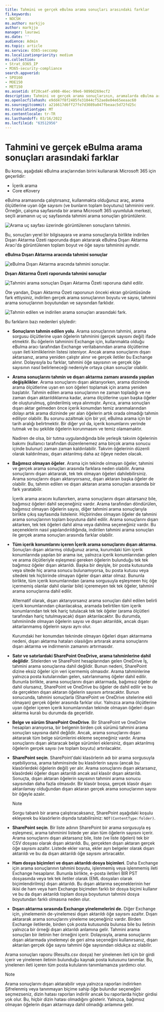 ```yaml
---
title: Tahmini ve gerçek eBulma arama sonuçları arasındaki farklar
f1.keywords:
- NOCSH
ms.author: markjjo
author: markjjo
manager: laurawi
ms.date: ''
audience: Admin
ms.topic: article
ms.service: O365-seccomp
ms.localizationpriority: medium
ms.collection:
- Strat_O365_IP
- M365-security-compliance
search.appverid:
- SPO160
- MOE150
- MET150
ms.assetid: 8f20ca4f-a908-46ec-99e6-9890d269ecf2
description: Tahmini ve gerçek arama sonuçlarının, aramalarda eBulma araçlarıyla çalışma süresinde neden değişiklik göster Office 365.
ms.openlocfilehash: e9dd47f8f2485fe31044cf52ae8e04e65eeaac60
ms.sourcegitcommit: a216617d6ff27fe7d3089a047fbeaac5d72fd25c
ms.translationtype: MT
ms.contentlocale: tr-TR
ms.lasthandoff: 03/16/2022
ms.locfileid: "63512956"
---
```

# <a name="differences-between-estimated-and-actual-ediscovery-search-results"></a>Tahmini ve gerçek eBulma arama sonuçları arasındaki farklar

Bu konu, aşağıdaki eBulma araçlarından birini kullanarak Microsoft 365 için geçerlidir: 

- İçerik arama
- Core eKovery

eBulma aramasında çalıştırsanız, kullanmakta olduğunuz araç, arama ölçütlerine uyan öğe sayısını (ve bunların toplam boyutunu) tahminini verir. Örneğin, çalışma sayfasında bir arama Microsoft 365 uyumluluk merkezi, seçili aramanın uç uç sayfasında tahmini arama sonuçları görüntülenir.
  
![Arama uç sayfası üzerinde görüntülenen sonuçların tahmini.](../media/EstimatedSearchResults1.png)
  
Bu, sonuçları yerel bir bilgisayara ve arama sonuçlarıyla birlikte indirilen Dışarı Aktarma Özeti raporunda dışarı aktararak eBulma Dışarı Aktarma Aracı'da görüntülenen toplam boyut ve öğe sayısı tahminini aynıdır.
  
**eBulma Dışarı Aktarma aracında tahmini sonuçlar**

![eBulma Dışarı Aktarma aracında tahmini sonuçlar.](../media/d34312a5-0ee6-49aa-9460-7ea0015a6e66.png)
  
**Dışarı Aktarma Özeti raporunda tahmini sonuçlar**

![Tahmini arama sonuçları Dışarı Aktarma Özeti raporuna dahil edilir.](../media/44b579da-86c2-4f33-81b5-84d604003eda.png)
  
Öte yandan, Dışarı Aktarma Özeti raporunun önceki ekran görüntüsünde fark ettiysiniz, indirilen gerçek arama sonuçlarının boyutu ve sayısı, tahmini arama sonuçlarının boyutundan ve sayısından farklıdır.
  
![Tahmin edilen ve indirilen arama sonuçları arasındaki fark.](../media/84aef318-230f-430d-9d9e-02f21342d364.png)
  
Bu farkların bazı nedenleri şöyledir:
  
- **Sonuçların tahmin edilen yolu**. Arama sonuçlarının tahmini, arama sorgusu ölçütlerine uyan öğelerin tahminini (gerçek sayısını değil) ifade etmektir. Bu öğelerin tahminini Exchange için, kullanmakta olduğu eBulma aracı tarafından Exchange veritabanından arama ölçütlerine uyan ileti kimliklerinin listesi isteniyor. Ancak arama sonuçlarını dışarı aktarsanız, arama yeniden çalıştır alınır ve gerçek iletiler bu Exchange alınır. Dolayısıyla bu farklar, tahmini öğe sayısının ve gerçek öğe sayısının nasıl belirleneceği nedeniyle ortaya çıkan sonuçlar olabilir.

- **Arama sonuçlarını tahmin ve dışarı aktarma zamanı arasında yapılan değişiklikler**. Arama sonuçlarını dışarı aktarıyorken, arama dizininde arama ölçütlerine uyan en son öğeleri toplamak için arama yeniden başlatılır. Tahmin edilen arama sonuçlarının ne zaman topladığı ve ne zaman dışarı aktarıldıklarına kadar, arama ölçütlerine uyan başka öğeler de oluşturulmuş, gönderilmiş veya alınmıştır. Ayrıca, arama sonuçları dışarı aktar gelmeden önce içerik konumdan temiz aranmalarından dolayı artık arama dizininde yer alan öğelerin artık orada olmadığı tahmin ediliyor olabilir. Bu sorunu azaltmak için bir yol, eBulma arama için bir tarih aralığı belirtmektir. Bir diğer yol da, içerik konumlarını yerinde tutmak ve bu şekilde öğelerin korunmasını ve temiz olamamaktır. 

   Nadiren de olsa, bir tutma uygulandığında bile yerleşik takvim öğelerinin bakımı (kullanıcı tarafından düzenlenemez ama birçok arama sonucu içinde bulunur) zaman zaman kaldırılabilir. Takvim öğelerinin düzenli olarak kaldırılması, dışarı aktarılmış daha az öğeye neden olacak.

- **Bağımsız olmayan öğeler**. Arama için tekinde olmayan öğeler, tahmini ve gerçek arama sonuçları arasında farklara neden olabilir. Arama sonuçlarını dışarı aktararak, tek tek olmayan öğeleri  dahilebilirsiniz. Arama sonuçlarını dışarı aktarıyorsanız, dışarı aktaran başka öğeler de olabilir. Bu, tahmin edilen ve dışarı aktaran arama sonuçları arasında bir fark yaratabilir.

    İçerik arama aracını kullanırken, arama sonuçlarını dışarı aktarsanız bile, bağımsız öğeleri dahil seçeneğiniz vardır. Arama tarafından döndürülen, bağımsız olmayan öğelerin sayısı, diğer tahmini arama sonuçlarıyla birlikte çıkış sayfasında listelenir. Hiçbirindex olmayan öğeler de tahmini arama sonuçlarının toplam boyutuna dahil edilir. Arama sonuçlarını dışarı aktarken, tek tek öğeleri dahil alma veya dahilma seçeneğiniz vardır. Bu seçeneklerin nasıl yapılandırıldığında, indirilen tahmini arama sonuçları ile gerçek arama sonuçları arasında farklar olabilir.

- **Tüm içerik konumlarını içeren İçerik arama sonuçlarını dışarı aktarma**. Sonuçları dışarı aktarmış olduğunuz arama, kurumdaki tüm içerik konumlarında yapılan bir arama ise, yalnızca içerik konumlarından gelen ve arama ölçütleriyle eşleşmesi gereken öğelerin bulunduğu tek tek bağımsız öğeler dışarı aktarıldı. Başka bir deyişle, bir posta kutusunda veya sitede hiç arama sonucu bulunamıyorsa, bu posta kutusu veya sitedeki tek hiçbirinde olmayan öğeler dışarı aktar olmaz. Bununla birlikte, tüm içerik konumlarından (arama sorgusuyla eşleşmeen hiç öğe içermemiş olanlar dahil olanlar bile) içeremeyen tek tek öğeler, tahmini arama sonuçlarına dahil edilir.

    Alternatif olarak, dışarı aktarıyorsanız arama sonuçları dahil edilen belirli içerik konumlarından çıkarılacaksa, aramada belirtilen tüm içerik konumlarından tek tek hariç tutulacak tek tek öğeler (arama ölçütleri tarafından hariç tutulmayacak) dışarı aktarılacaktır. Bu durumda, tahminiinde olmayan öğelerin sayısı ve dışarı aktarıldık, ancak dışarı aktarlanmamış öğelerin sayısı aynı olur.

    Kurumdaki her konumdan tekninde olmayan öğeleri dışarı aktarmama nedeni, dışarı aktarma hataları olasılığını artırarak arama sonuçlarını dışarı aktarma ve indirmenin zamanını artırmasıdır.

- **Satır ve satırlardaki SharePoint OneDrive, arama tahminlerine dahil değildir**. Sitelerden ve SharePoint hesaplarından gelen OneDrive İş, tahmini arama sonuçlarına dahil değildir. Bunun nedeni, SharePoint dizine eksiz öğeler için veri içermemiş olmasıdır. Arama tahminlerine yalnızca posta kutularından gelen, satırlanmamış öğeler dahil edilir. Bununla birlikte, arama sonuçlarını dışarı aktarmada, bağımsız öğeler de dahil olursanız, SharePoint ve OneDrive bu öğeler de dahil edilir ve bu da gerçekten dışarı aktaran öğelerin sayısını artıracaktır. Bunun sonucunda, tahmini sonuçlarla (SharePoint ve OneDrive sitelerine ekli olmayan) gerçek öğeler arasında farklar olur. Yalnızca arama ölçütlerine uyan öğeler içeren içerik konumlarından tekinde olmayan öğeleri dışarı aktarma kuralı bu durumda da geçerlidir.

- **Belge ve sürüm SharePoint OneDrive**. Bir SharePoint ve OneDrive hesapları aranıyorsa, bir belgenin birden çok sürümü tahmini arama sonuçları sayısına dahil değildir. Ancak, arama sonuçlarını dışarı aktararak tüm belge sürümlerini ekleme seçeneğiniz vardır. Arama sonuçlarını dışarı aktaracak belge sürümleri eklersiniz, dışarı aktarılmış öğelerin gerçek sayısı (ve toplam boyutu) artırılacaktır.

- **SharePoint seçin**. SharePoint'daki klasörlerin adı bir arama sorgusuyla eşebiliyorsa, arama tahminsinde bu klasörlerin sayısı (ancak bu klasörlerdeki öğelerin değil) yer alır. Arama sonuçlarını dışarı aktarsanız, klasördeki öğeler dışarı aktarıldı ancak asıl klasör dışarı aktarıldı. Sonuçta, dışarı aktaran öğelerin sayısının tahmini arama sonucu sayısından daha fazla olmasıdır. Bir klasör boşsa, gerçek klasör dışarı aktarılamay olduğundan dışarı aktaran gerçek arama sonuçlarının sayısı bir öğeyle azalır.

   > [!NOTE]
   > Sorgu tabanlı bir arama çalıştıracaksanız, SharePoint aşağıdaki koşulu ekleyerek bu klasörlerin dışında tutabilirsiniz: `NOT(ContentType:folder)`.

- **SharePoint seçin**. Bir liste adının SharePoint bir arama sorgusuyla eş eşleşmesi, arama tahminini listede yer alan tüm öğelerin sayısını içerir. Arama sonuçlarını dışarı aktarsanız bile, liste (ve liste öğeleri) tek bir CSV dosyası olarak dışarı aktarıldı. Bu, gerçekten dışarı aktaran gerçek öğe sayısını azaltır. Listede ekler varsa, ekler ayrı belgeler olarak dışarı aktarıldı ve bu da dışarı aktarıldı öğe sayısını artıracaktır.

- **Ham dosya biçimleri ve dışarı aktarıldı dosya biçimleri**. Daha Exchange için arama sonuçlarının tahmini boyutu, işlenmemiş veya işlenmemiş ileti Exchange hesaplanır. Bununla birlikte, e-posta iletileri BIR PST dosyasında veya tek tek iletiler olarak (EML dosyaları olarak biçimlendirilmiş) dışarı aktarıldı. Bu dışarı aktarma seçeneklerinin her ikisi de ham veya ham Exchange biçimden farklı bir dosya biçimi kullanır ve bu da dışarı aktarıldı toplam dosya boyutunun tahmini dosya boyutundan farklı olmasına neden olur.

- **Dışarı aktarma sırasında Exchange yinelemelerini de.** Diğer Exchange için, yinelemenin de-yinelemesi dışarı aktarıldı öğe sayısını azaltır. Dışarı aktararak arama sonuçlarını yineleme seçeneğiniz vardır. Birden Exchange iletilerde, birden çok posta kutusunda bulunsa bile bu iletinin yalnızca bir örneği dışarı aktarıldı anlamına gelir. Tahmini arama sonuçları bir iletinin her örneğini içerir. Dolayısıyla, arama sonuçlarını dışarı aktarmada yinelemeyi de geri alma seçeneğini kullanırsanız, dışarı aktarılan gerçek öğe sayısı tahmini öğe sayısından oldukça az olabilir.

Arama sonuçları raporu (Results.csv dosya) her yinelenen ileti için bir girdi içerir ve yinelenen iletinin bulunduğu kaynak posta kutusunu tanımlar. Bu, yinelenen ileti içeren tüm posta kutularını tanımlamanıza yardımcı olur.

> [!NOTE]
> Arama sonuçlarını dışarı aktarabilir veya yalnızca  raporları indirirken Şifrelenmiş veya tanınmayan biçime sahip öğe bulundur seçeneğini seçmezseniz, dizin hatası raporları indirilir ancak bu raporlarda hiçbir girdisi yok olur. Bu, hiçbir dizin hatası olmadığını gösterir. Yalnızca, bağımsız olmayan öğelerin dışarı aktarmaya dahil olmadığı anlamına gelir.

